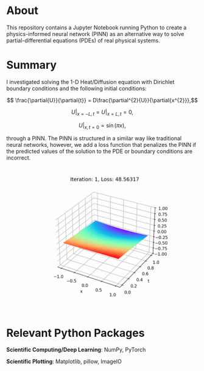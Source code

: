 # About

This repository contains a Jupyter Notebook running Python to create a physics-informed neural network (PINN) as an alternative way to solve partial-differential equations (PDEs) of real physical systems.


# Summary 

I investigated solving the 1-D Heat/Diffusion equation with Dirichlet boundary conditions and the following initial conditions:

$$ \frac{\partial{U}}{\partial{t}} = D\frac{\partial^{2}{U}}{\partial{x^{2}}},$$

$$ U\big|_{x = -L,t } = U\big|_{x = L,t } = 0,$$

$$ U\big|_{x,t =0} = \sin(\pi x),$$

through a PINN. The PINN is structured in a similar way like traditional neural networks, however, we add a loss function that penalizes the PINN if the predicted values of the solution to the PDE or boundary conditions are incorrect.

<div>
<img src="./images/pinn_solution.gif" width="700"/>
</div>

# Relevant Python Packages

**Scientific Computing/Deep Learning**: NumPy, PyTorch

**Scientific Plotting**: Matplotlib, pillow, ImageIO
